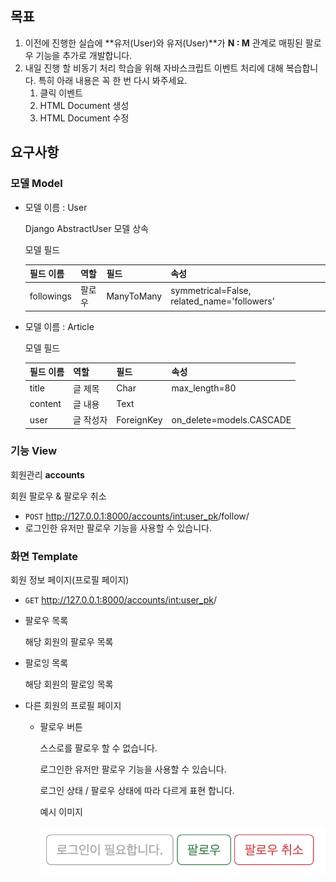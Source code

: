 
## 목표

1. 이전에 진행한 실습에 **유저(User)와 유저(User)**가 **N : M** 관계로 매핑된 팔로우 기능을 추가로 개발합니다.
2. 내일 진행 할 비동기 처리 학습을 위해 자바스크립트 이벤트 처리에 대해 복습합니다.
   특히 아래 내용은 꼭 한 번 다시 봐주세요.
     1. 클릭 이벤트
     2. HTML Document 생성
     3. HTML Document 수정

## 요구사항

### 모델 Model

- 모델 이름 : User

  Django AbstractUser 모델 상속 

  모델 필드

  | 필드 이름  | 역할   | 필드       | 속성                                        |
  | ---------- | ------ | ---------- | ------------------------------------------- |
  | followings | 팔로우 | ManyToMany | symmetrical=False, related_name='followers’ |

- 모델 이름 : Article

  모델 필드

  | 필드 이름 | 역할      | 필드       | 속성                     |
  | --------- | --------- | ---------- | ------------------------ |
  | title     | 글 제목   | Char       | max_length=80            |
  | content   | 글 내용   | Text       |                          |
  | user      | 글 작성자 | ForeignKey | on_delete=models.CASCADE |

### 기능 View

회원관리 **accounts**

회원 팔로우 & 팔로우 취소

- `POST` http://127.0.0.1:8000/accounts/<int:user_pk>/follow/
- 로그인한 유저만 팔로우 기능을 사용할 수 있습니다.

### 화면 Template

회원 정보 페이지(프로필 페이지)

- `GET` http://127.0.0.1:8000/accounts/<int:user_pk>/

- 팔로우 목록

  해당 회원의 팔로우 목록

- 팔로잉 목록

  해당 회원의 팔로잉 목록

- 다른 회원의 프로필 페이지

  - 팔로우 버튼

    스스로를 팔로우 할 수 없습니다.

    로그인한 유저만 팔로우 기능을 사용할 수 있습니다.

    로그인 상태 / 팔로우 상태에 따라 다르게 표현 합니다.

    예시 이미지

    ![Untitled](READMD.assets/Untitled.png)
